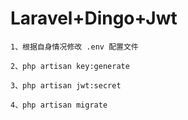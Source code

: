 # Laravel+Dingo+Jwt

```
1、根据自身情况修改 .env 配置文件
   
2、php artisan key:generate
 
3、php artisan jwt:secret

4、php artisan migrate

```
